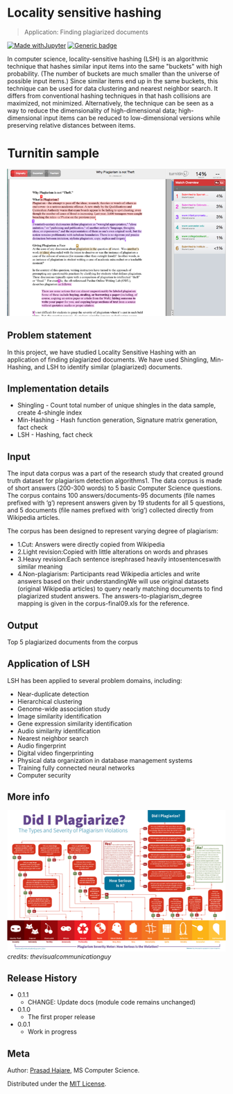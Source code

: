 # Locality sensitive hashing
> Application: Finding plagiarized documents

[![Made withJupyter](https://img.shields.io/badge/Made%20with-Jupyter-orange?style=for-the-badge&logo=Jupyter)](https://jupyter.org/try)
[![Generic badge](https://img.shields.io/badge/Written%20in-Python-green.svg)](https://shields.io/)

In computer science, locality-sensitive hashing (LSH) is an algorithmic technique that hashes similar input items into the same "buckets" with high probability. (The number of buckets are much smaller than the universe of possible input items.) Since similar items end up in the same buckets, this technique can be used for data clustering and nearest neighbor search. It differs from conventional hashing techniques in that hash collisions are maximized, not minimized. Alternatively, the technique can be seen as a way to reduce the dimensionality of high-dimensional data; high-dimensional input items can be reduced to low-dimensional versions while preserving relative distances between items.

# Turnitin sample
![](Sample_image.png)

## Problem statement
In this project, we have studied Locality Sensitive Hashing with an application of finding plagiarized documents. We have used Shingling, Min-Hashing, and LSH to identify similar (plagiarized) documents.

## Implementation details
* Shingling - Count total number of unique shingles in the data sample, create 4-shingle index
* Min-Hashing - Hash function generation, Signature matrix generation, fact check
* LSH - Hashing, fact check

## Input

The input data  corpus  was  a  part  of  the  research  study  that  created  ground  truth  dataset  for plagiarism detection algorithms1. The data corpus is made of short answers (200-300 words) to  5  basic  Computer  Science  questions.  The  corpus  contains  100  answers/documents-95 documents (file  names  prefixed  with  ‘g’) represent  answers  given  by  19  students  for  all  5 questions,  and  5  documents (file names prefixed with ‘orig’) collected  directly  from  Wikipedia articles.<br/>

The corpus has been designed to represent varying degree of plagiarism:<br/>
* 1.Cut: Answers were directly copied from Wikipedia
* 2.Light revision:Copied with little alterations on words and phrases
* 3.Heavy revision:Each sentence isrephrased heavily intosentenceswith similar meaning
* 4.Non-plagiarism: Participants read  Wikipedia  articles  and  write  answers  based  on  their understandingWe will use original datasets (original Wikipedia articles) to query nearly matching documents to find  plagiarized  student  answers.  The  answers-to-plagiarism_degree  mapping  is  given  in  the corpus-final09.xls for the reference. 

## Output

Top 5 plagiarized documents from the corpus

## Application of LSH

LSH has been applied to several problem domains, including:

* Near-duplicate detection
* Hierarchical clustering
* Genome-wide association study
* Image similarity identification
* Gene expression similarity identification
* Audio similarity identification
* Nearest neighbor search
* Audio fingerprint
* Digital video fingerprinting
* Physical data organization in database management systems
* Training fully connected neural networks
* Computer security

## More info

![](Infographic.jpg)
*credits: thevisualcommunicationguy*

## Release History

* 0.1.1
    * CHANGE: Update docs (module code remains unchanged)
* 0.1.0
    * The first proper release
* 0.0.1
    * Work in progress

## Meta

Author: [Prasad Hajare](https://www.itsprasad.com/), MS Computer Science.

Distributed under the [MIT License](LICENSE).


<!-- Markdown link & img dfn's -->
[npm-image]: https://img.shields.io/npm/v/datadog-metrics.svg?style=flat-square
[npm-url]: https://npmjs.org/package/datadog-metrics
[npm-downloads]: https://img.shields.io/npm/dm/datadog-metrics.svg?style=flat-square
[travis-image]: https://img.shields.io/travis/dbader/node-datadog-metrics/master.svg?style=flat-square
[travis-url]: https://travis-ci.org/dbader/node-datadog-metrics
[wiki]: https://github.com/yourname/yourproject/wiki
